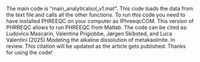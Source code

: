 The main code is "main_analyticalsol_v1.mat". This code loads the data from the text file and calls all the other functions.
To run this code you need to have installed PHREEQC on your computer as IPhreeqcCOM. This version of PHRREQC allows to run PHREEQC from
Matlab. 
The code can be cited as:
Ludovico Mascarin, Valentina Prigiobbe, Jørgen Skibsted, and Luca Valentini (2025) Modeling the alkaline dissolution of metakaolinite. In review.
This citation will be updated as the article gets published.
Thanks for using the code!
